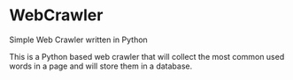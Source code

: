 # WebCrawler
Simple Web Crawler written in Python

This is a Python based web crawler that will collect the most common used words in a page and will store them in a database.

